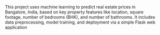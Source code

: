 This project uses machine learning to predict real estate prices in Bangalore, India, based on key property features like location, square footage, number of bedrooms (BHK), and number of bathrooms.
It includes data preprocessing, model training, and deployment via a simple Flask web application
